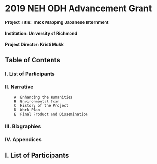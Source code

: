 # 2019 NEH ODH Advancement Grant 

#### Project Title: Thick Mapping Japanese Internment 
#### Institution: University of Richmond
#### Project Director: Kristi Mukk

## Table of Contents 
### I. List of Participants 
### II. Narrative 
        A. Enhancing the Humanities 
        B. Environmental Scan
        C. History of the Project
        D. Work Plan 
        E. Final Product and Dissemination
### III. Biographies 
### IV. Appendices

## I. List of Participants
